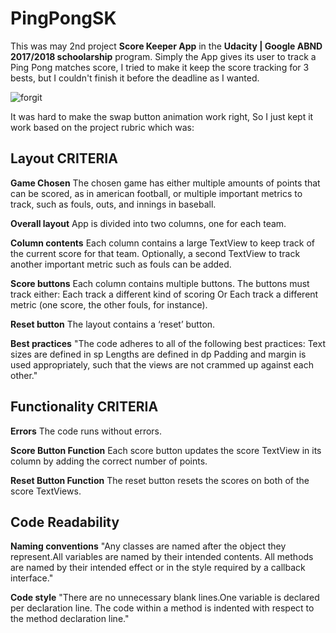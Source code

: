 # PingPongSK
This was may 2nd project **Score Keeper App** in the **Udacity | Google ABND 2017/2018 schoolarship** program.
Simply the App gives its user to track a Ping Pong matches score,
I tried to make it keep the score tracking for 3 bests, but I couldn't
finish it before the deadline as I wanted.

![forgit](https://user-images.githubusercontent.com/33489751/44397438-a2a4cf00-a540-11e8-9ace-b62943707f7f.png)

It was hard to make the swap button animation work right, So I just kept it work based on the project rubric which was:

## Layout CRITERIA

**Game Chosen**
The chosen game has either multiple amounts of points that can be scored, as in american football, or multiple important metrics to track, such as fouls, outs, and innings in baseball.

**Overall layout**
App is divided into two columns, one for each team.

**Column contents**
Each column contains a large TextView to keep track of the current score for that team.
Optionally, a second TextView to track another important metric such as fouls can be added.

**Score buttons**
Each column contains multiple buttons. The buttons must track either:
Each track a different kind of scoring
Or
Each track a different metric (one score, the other fouls, for instance).

**Reset button**
The layout contains a ‘reset’ button.

**Best practices**
"The code adheres to all of the following best practices:
Text sizes are defined in sp
Lengths are defined in dp
Padding and margin is used appropriately, such that the views are not crammed up against each other."


## Functionality CRITERIA

**Errors**
The code runs without errors.

**Score Button Function**
Each score button updates the score TextView in its column by adding the correct number of points.

**Reset Button Function**
The reset button resets the scores on both of the score TextViews.

## Code Readability

**Naming conventions**
"Any classes are named after the object they represent.All variables are named by their intended contents.
All methods are named by their intended effect or in the style required by a callback interface."

**Code style**
"There are no unnecessary blank lines.One variable is declared per declaration line.
The code within a method is indented with respect to the method declaration line."
